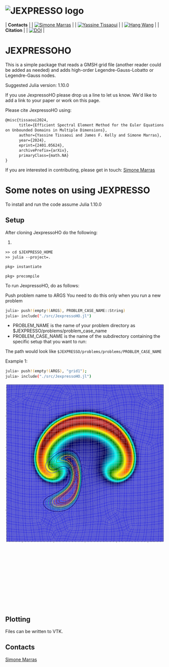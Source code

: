 # <img src="https://github.com/smarras79/JexpressoHO/blob/sm/3d/assets/logo-ext2.png" width="500" title="JEXPRESSO logo">

| **Contacts**  |
| [![Simone Marras](https://img.shields.io/badge/Simone%20Marras-smarras%40njit.edu-8e7cc3)](mailto:smarras@njit.edu) |
| [![Yassine Tissaoui](https://img.shields.io/badge/Yassine%20Tissaoui-yt277%40njit.edu-8e7cc3)](mailto:yt277@njit.edu) |
| [![Hang Wang](https://img.shields.io/badge/Hang%20Wang-hang.wang%40njit.edu-8e7cc3)](mailto:hang.wang@njit.edu) |
| **Citation** |
| [![DOI](https://img.shields.io/badge/article-arXiv:2401.05624-green)](https://doi.org/10.48550/arXiv.2401.05624) |

# JEXPRESSOHO
This is a simple package that reads a GMSH grid file (another reader could be added as needed) and adds high-order Legendre-Gauss-Lobatto or Legendre-Gauss nodes.

Suggested Julia version: 1.10.0

If you use JexpressoHO please drop us a line to let us know. We'd like to add a link to your paper or work on this page.

Please cite JexpressoHO using:

```
@misc{tissaoui2024,
      title={Efficient Spectral Element Method for the Euler Equations on Unbounded Domains in Multiple Dimensions}, 
      author={Yassine Tissaoui and James F. Kelly and Simone Marras},
      year={2024},
      eprint={2401.05624},
      archivePrefix={arXiv},
      primaryClass={math.NA}
}
```

If you are interested in contributing, please get in touch:
[Simone Marras](mailto:smarras@njit.edu)


# Some notes on using JEXPRESSO

To install and run the code assume Julia 1.10.0

## Setup 

After cloning JexpressoHO do the following:

1.
```bashx
>> cd $JEXPRESSO_HOME
>> julia --project=.
```

```
pkg> instantiate
```
```
pkg> precompile
```


To run JexpressoHO, do as follows:

Push problem name to ARGS
You need to do this only when you run a new problem
```bash
julia> push!(empty!(ARGS), PROBLEM_CASE_NAME::String)
julia> include("./src/JexpressoHO.jl")
```

* PROBLEM_NAME is the name of your problem directory as $JEXPRESSO/problems/problem_case_name
* PROBLEM_CASE_NAME is the name of the subdirectory containing the specific setup that you want to run: 

The path would look like 
```$JEXPRESSO/problems/problems/PROBLEM_CASE_NAME```

Example 1:
```bash
julia> push!(empty!(ARGS), "grid1");
julia> include("./src/JexpressoHO.jl")
```

<img src="assets/thetaTracersMeshUnstr.png"
     alt="Markdown icon"
     style="float: left; margin-right: 5px;" />


```
@article{tissaoui2024,
  author = {Y. Tissaoui and J. F. Kelly and S. Marras}
  title = {Efficient Spectral Element Method for the Euler Equations on Unbounded Domains in Multiple Dimensions},
  url = {https://arxiv.org/abs/2401.05624},
  year = {2024},
  journal = {arXiv:2401.05624 [math.NA]},
}
```

## Plotting
Files can be written to VTK. 

## Contacts
[Simone Marras](mailto:smarras@njit.edu)
